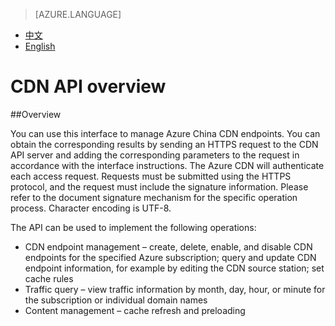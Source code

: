 <properties
    linkid="dev-net-common-tasks-cdn"
    urlDisplayName="CDN"
    pageTitle="Azure China CDN API doc"
    metaKeywords="Azure CDN, Azure CDN, Azure blobs, Azure caching, Azure add-on, Live Streaming, Streaming media acceleration, CDN acceleration, CDN services, mainstream CDN, live streaming media acceleration, media services, Azure Media Service, cache rules, HLS, CDN technology files, CDN help files, live video acceleration, live broadcast acceleration"
    description="Learn How to Create Live Streaming Acceleration Type CDNs on Azure Management Portal and Default Caching Rules for Live Streaming CDNs"
    metaCanonical=""
    services="cdn"
    documentationCenter=".NET"
    authors="v-jijes"
    solutions=""
    manager=""
    editor="" />
<tags
    ms.service="cdn_en"
    ms.author="v-jijes"
    ms.topic="article"
    ms.date="6/6/2017"
    wacn.date="6/6/2017"
    wacn.lang="en" />

> [AZURE.LANGUAGE]
- [中文](/documentation/articles/cdn-api/)
- [English](/documentation/articles/cdn-enus-api/)

# <a name="cdn-api"></a>CDN API overview


##<a name=""></a>Overview

You can use this interface to manage Azure China CDN endpoints. You can obtain the corresponding results by sending an HTTPS request to the CDN API server and adding the corresponding parameters to the request in accordance with the interface instructions. The Azure CDN will authenticate each access request. Requests must be submitted using the HTTPS protocol, and the request must include the signature information. Please refer to the document signature mechanism for the specific operation process. Character encoding is UTF-8.

The API can be used to implement the following operations:

- CDN endpoint management – create, delete, enable, and disable CDN endpoints for the specified Azure subscription; query and update CDN endpoint information, for example by editing the CDN source station; set cache rules
- Traffic query – view traffic information by month, day, hour, or minute for the subscription or individual domain names
- Content management – cache refresh and preloading

<!--HONumber=May17_HO3-->